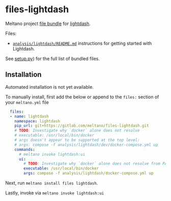 # files-lightdash

Meltano project [file bundle](https://meltano.com/docs/command-line-interface.html#file-bundle) for [lightdash](https://www.lightdash.com/).

Files:
- [`analysis/lightdash/README.md`](./bundle/analysis/lightdash/README.md) instructions for getting started with Lightdash.

See [setup.py](./setup.py)) for the full list of bundled files.

## Installation

Automated installation is not yet available.

To manually install, first add the below or append to the `files:` section of your `meltano.yml` file

```yml
  files:
  - name: lightdash
    namespace: lightdash
    pip_url: git+https://gitlab.com/meltano/files-lightdash.git
    # TODO: Investigate why `docker` alone does not resolve
    # executable: /usr/local/bin/docker
    # args doesn't appear to be supported at the top level:
    # args: compose -f analysis/lightdash/dev/docker-compose.yml up
    commands:
      # meltano invoke lightdash:ui
      ui:
        # TODO: Investigate why `docker` alone does not resolve from PATH
        executable: /usr/local/bin/docker
        args: compose -f analysis/lightdash/docker-compose.yml up
```

Next, run `meltano install files lightdash`.

Lastly, invoke via `meltano invoke lightdash:ui`
